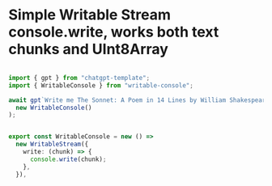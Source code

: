 # Simple Writable Stream console.write, works both text chunks and UInt8Array

```ts

import { gpt } from "chatgpt-template";
import { WritableConsole } from "writable-console";

await gpt`Write me The Sonnet: A Poem in 14 Lines by William Shakespeare.`.body!.pipeTo(
  new WritableConsole()
);


export const WritableConsole = new () => 
  new WritableStream({
    write: (chunk) => {
      console.write(chunk);
    },
  }),


```
